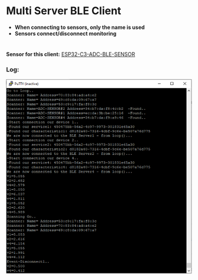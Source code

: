 # Multi Server BLE Client
+ **When connecting to sensors, only the name is used**
+ **Sensors connect/disconnect monitoring**
#
**Sensor for this client:** [ESP32-C3-ADC-BLE-SENSOR](https://github.com/AlexVakhnin/ESP32-C3-ADC-BLE-SENSOR)
### Log:
![Dialogue](/Help/Dialogue.PNG)
